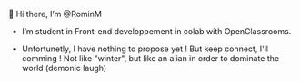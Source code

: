 👋 Hi there, I’m @RominM

- I’m student in Front-end developpement in colab with OpenClassrooms.

- Unfortunetly, I have nothing to propose yet ! But keep connect, I'll comming ! Not like "winter", but like an alian in order to dominate the world (demonic laugh)
